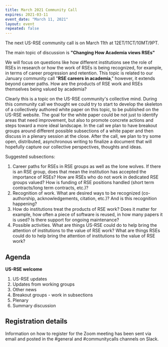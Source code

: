 ```yaml
---
title: March 2021 Community Call
expires: 2021-03-11
event_date: "March 11, 2021"
layout: event
repeated: false
---
```


The next US-RSE community call is on March 11th at 12ET/11CT/10MT/9PT.

The main topic of discussion is
**"Changing How Academia views RSEs"**

We will focus on questions like how different institutions see the role of RSEs in research or how the work of RSEs is 
being recognized, for example, in terms of career progression and retention. This topic is related 
to our January community call "**RSE careers in academia**," however, it extends beyond career paths. 
How are the products of RSE work and RSEs themselves being valued by academia? 

Clearly this is a topic on the US-RSE community's collective mind. During this community call 
we thought we could try to start to develop the skeleton of a collectively authored white paper on this 
topic, to be published on the US-RSE website. The goal for the white paper could be not just to 
identify areas that need improvement, but also to promote concrete actions and steps toward a more ideal 
landscape. In the call we plan to have breakout groups around different possible subsections of a white 
paper and then discuss in a plenary session at the close. After the call, we plan 
to try some open, distributed, asynchronous writing to finalize a document that will hopefully capture 
our collective perspectives, thoughts and ideas. 

Suggested subsections:
1. Career paths for RSEs in RSE groups as well as the lone wolves. If there is an RSE group, does that mean the institution has accepted the importance of  RSEs? How are RSEs who do not work in dedicated RSE groups valued? How is funding of RSE positions handled (short term contracts/long term contracts, etc.)?
1. Recognition of work. What are desired ways to be recognized (co-authorship, acknowledgements, citation, etc.)? And is this recognition happening? 
1. How do institutions treat the products of RSE work? Does it matter for example, how often a piece of software is reused, in how many papers it is used? Is there support for ongoing maintenance?
1. Possible activities. What are things US-RSE could do to help bring the attention of institutions to the value of RSE work? What are things RSEs could do to help bring the attention of institutions to the value of RSE work?

## Agenda

**US-RSE welcome**  
 1. US-RSE updates
 1. Updates from working groups
 1. Other news
 1. Breakout groups - work in subsections
 1. Plenary
 1. Summary discussion


## Registration details
Information on how to register for the Zoom meeting has been sent via email and posted in the #general and #communitycalls channels on Slack.
